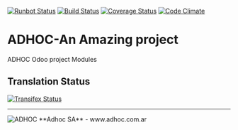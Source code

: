 [![Runbot Status](http://runbot.adhoc.com.ar/runbot/badge/flat/23/13.0.svg)](http://runbot.adhoc.com.ar/runbot/repo/github-com-ingadhoc-project-23)
[![Build Status](https://travis-ci.org/ingadhoc/project.svg?branch=13.0)](https://travis-ci.org/ingadhoc/project)
[![Coverage Status](https://coveralls.io/repos/ingadhoc/project/badge.png?branch=13.0)](https://coveralls.io/r/ingadhoc/project?branch=13.0)
[![Code Climate](https://codeclimate.com/github/ingadhoc/project/badges/gpa.svg)](https://codeclimate.com/github/ingadhoc/project)

# ADHOC-An Amazing project

ADHOC Odoo project Modules

[//]: # (addons)
[//]: # (end addons)

Translation Status
------------------
[![Transifex Status](https://www.transifex.com/projects/p/ingadhoc-project-13-0/chart/image_png)](https://www.transifex.com/projects/p/ingadhoc-project-13-0)

----

<img alt="ADHOC" src="http://fotos.subefotos.com/83fed853c1e15a8023b86b2b22d6145bo.png" />
**Adhoc SA** - www.adhoc.com.ar
